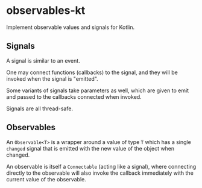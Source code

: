 # observables-kt

Implement observable values and signals for Kotlin.

## Signals

A signal is similar to an event.

One may connect functions (callbacks) to the signal, and they will be invoked
when the signal is "emitted".

Some variants of signals take parameters as well, which are given to emit and
passed to the callbacks connected when invoked.

Signals are all thread-safe.

## Observables

An `Observable<T>` is a wrapper around a value of type `T`  which has a
single `changed` signal that is emitted with the new value of the object
when changed.

An observable is itself a `Connectable` (acting like a signal), where
connecting directly to the observable will also invoke the callback
immediately with the current value of the observable.
